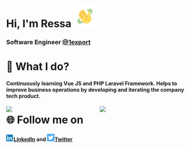 # Hi, I'm Ressa <img src="/images/wave.gif" width="60px">
### Software Engineer [@1export](http://1export.net)

# 🌱 What I do?
#### Continuously learning Vue JS and PHP Laravel Framework. Helps to improve business operations by developing and iterating the company tech product.

<a href="https://github-readme-stats.vercel.app/api?username=nressa&count_private=true&show_icons=true&theme=tokyonight">
    <img align="left" src="https://github-readme-stats.vercel.app/api?username=nressa&count_private=true&show_icons=true&theme=tokyonight" />
</a>


<a href="https://github-readme-stats.vercel.app/api/top-langs/?username=nressa&layout=compact&theme=tokyonight">
    <img align="right" src="https://github-readme-stats.vercel.app/api/top-langs/?username=nressa&layout=compact&theme=tokyonight" style="width:50%!important" />
</a>

# 🌐 Follow me on
#### <img src="/images/linkedin.png" width="20px">[LinkedIn](https://www.linkedin.com/in/ressa-nova-magbanua-3a7850172/) and <img src="/images/twitter.jpg" width="20px">[Twitter](https://twitter.com/MagbanuaRessa)
